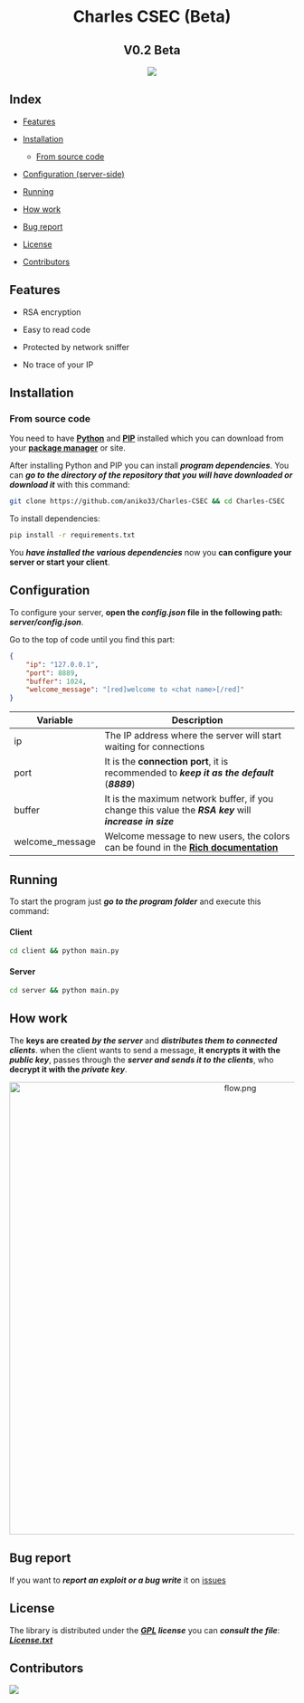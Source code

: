 <div align="center">
  <h1>Charles CSEC (Beta)</h1>
  <h2>V0.2 Beta</h2>
  <img src="https://user-images.githubusercontent.com/76649588/208201214-add50e06-c0da-4e2d-ba87-d33c797d035b.png">
</div>

## Index

- [Features](#features)

- [Installation](#installation)
  
  - [From source code](#from-source-code)

- [Configuration (server-side)](#configuration)

- [Running](#running)

- [How work](#how-work)

- [Bug report](#bug-report)

- [License](#license)

- [Contributors](#contributors)

## Features

- RSA encryption

- Easy to read code

- Protected by network sniffer

- No trace of your IP

## Installation

### From source code

You need to have **[Python](https://www.python.org/downloads/)** and **[PIP](https://www.w3schools.com/python/python_pip.asp)** installed which you can download from your [**package manager**](https://www.geeksforgeeks.org/how-to-install-python-on-linux/) or site.

After installing Python and PIP you can install ***program dependencies***.
You can ***go to the directory of the repository that you will have downloaded or download it*** with this command:

```bash
git clone https://github.com/aniko33/Charles-CSEC && cd Charles-CSEC
```

To install dependencies:

```bash
pip install -r requirements.txt
```

You ***have installed the various dependencies*** now you **can configure your server or start your client**.

## Configuration

To configure your server, **open the *config.json* file in the following path: *server/config.json***.

Go to the top of code until you find this part:

```json
{
    "ip": "127.0.0.1",
    "port": 8889,
    "buffer": 1024,
    "welcome_message": "[red]welcome to <chat name>[/red]"
}
```

| Variable        | Description                                                                                                                                       |
| --------------- | ------------------------------------------------------------------------------------------------------------------------------------------------- |
| ip              | The IP address where the server will start waiting for connections                                                                                |
| port            | It is the **connection port**, it is recommended to ***keep it as the default*** (***8889***)                                                     |
| buffer          | It is the maximum network buffer, if you change this value the ***RSA key*** will ***increase in size***                                          |
| welcome_message | Welcome message to new users, the colors can be found in the **[Rich documentation](https://rich.readthedocs.io/en/stable/appendix/colors.html)** |

## Running

To start the program just ***go to the program folder*** and execute this command:

#### Client

```bash
cd client && python main.py
```

#### Server

```bash
cd server && python main.py
```

## How work

The **keys are created *by the server*** and ***distributes them to connected clients***.
when the client wants to send a message, **it encrypts it with the *public key***, passes through the ***server and sends it to the clients***, who **decrypt it with the *private key***.

<div align="center">
<img width="800px" src="https://user-images.githubusercontent.com/76649588/208201163-7e596078-c95d-4902-8d94-e496b60fe315.png" title="" alt="flow.png" data-align="center">
</div>

## Bug report

If you want to ***report an exploit or a bug write*** it on [issues](https://github.com/aniko33/Charles-CSEC/issues)

## License

The library is distributed under the ***[GPL](https://it.wikipedia.org/wiki/GNU_General_Public_License) license*** you can ***consult the file***: ***[License.txt](License.txt)***

## Contributors

<a href="https://github.com/aniko33/Charles-CSEC/graphs/contributors">
  <img src="https://contributors-img.web.app/image?repo=aniko33/Charles-CSEC"/>
</a>
